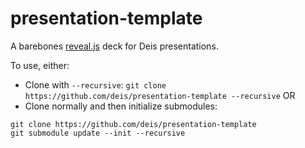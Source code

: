 # presentation-template
A barebones [reveal.js](https://github.com/hakimel/reveal.js/) deck for Deis presentations.

To use, either:

- Clone with `--recursive`: `git clone https://github.com/deis/presentation-template --recursive`
OR
- Clone normally and then initialize submodules:
```console
git clone https://github.com/deis/presentation-template
git submodule update --init --recursive
```
